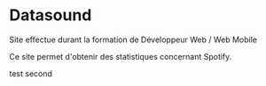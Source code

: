 # Datasound
Site effectue durant la formation de Développeur Web / Web Mobile

Ce site permet d'obtenir des statistiques concernant Spotify.

test second